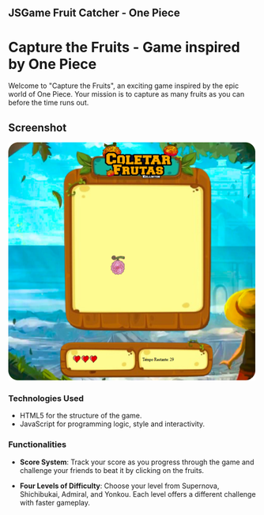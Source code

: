 ## JSGame Fruit Catcher - One Piece 



# Capture the Fruits - Game inspired by One Piece


Welcome to "Capture the Fruits", an exciting game inspired by the epic world of One Piece. Your mission is to capture as many fruits as you can before the time runs out.


## Screenshot

<p>

<img width="500" height="481" src="./to_readme/imagem_fundo_game.png">

</p>


### Technologies Used

- HTML5 for the structure of the game.
- JavaScript for programming logic, style and interactivity.


### Functionalities

- **Score System**: Track your score as you progress through the game and challenge your friends to beat it by clicking on the fruits.

- **Four Levels of Difficulty**: Choose your level from Supernova, Shichibukai, Admiral, and Yonkou. Each level offers a different challenge with faster gameplay.





